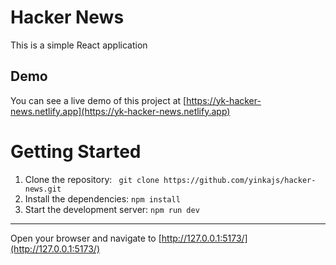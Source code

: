 # Hacker News
This is a simple React application 
## Demo
You can see a live demo of this project at [https://yk-hacker-news.netlify.app](https://yk-hacker-news.netlify.app)

# Getting Started
1.  Clone the repository:
``` git clone https://github.com/yinkajs/hacker-news.git```
2.  Install the dependencies:
``` npm install ```
3.  Start the development server:
``` npm run dev ```
----------------------------------
Open your browser and navigate to [http://127.0.0.1:5173/](http://127.0.0.1:5173/)

